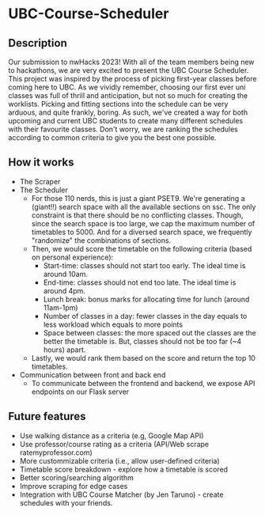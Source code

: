 # UBC-Course-Scheduler
## Description
Our submission to nwHacks 2023! With all of the team members being new to hackathons, we are very excited to present the UBC Course Scheduler. This project was inspired by the process of picking first-year classes before coming here to UBC. As we vividly remember, choosing our first ever uni classes was full of thrill and anticipation, but not so much for creating the worklists. Picking and fitting sections into the schedule can be very arduous, and quite frankly, boring. As such, we've created a way for both upcoming and current UBC students to create many different schedules with their favourite classes. Don't worry, we are ranking the schedules according to common criteria to give you the best one possible. 

## How it works
- The Scraper
- The Scheduler
  - For those 110 nerds, this is just a giant PSET9. We're generating a (giant!!) search space with all the available sections on ssc. The only constraint is that there should be no conflicting classes. Though, since the search space is too large, we cap the maximum number of timetables to 5000. And for a diversed search space, we frequently "randomize" the combinations of sections.
  - Then, we would score the timetable on the following criteria (based on personal experience):
    - Start-time: classes should not start too early. The ideal time is around 10am.
    - End-time: classes should not end too late. The ideal time is around 4pm.
    - Lunch break: bonus marks for allocating time for lunch (around 11am-1pm)
    - Number of classes in a day: fewer classes in the day equals to less workload which equals to more points
    - Space between classes: the more spaced out the classes are the better the timetable is. But, classes should not be too far (~4 hours) apart.
  - Lastly, we would rank them based on the score and return the top 10 timetables.
- Communication between front and back end
  - To communicate between the frontend and backend, we expose API endpoints on our Flask server

## Future features
- Use walking distance as a criteria (e.g, Google Map API)
- Use professor/course rating as a criteria (API/Web scrape ratemyprofessor.com)
- More custommizable criteria (i.e., allow user-defined criteria)
- Timetable score breakdown - explore how a timetable is scored
- Better scoring/searching algorithm
- Improve scraping for edge cases
- Integration with UBC Course Matcher (by Jen Taruno) - create schedules with your friends.
